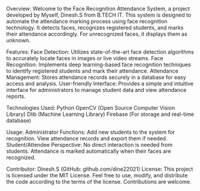 Overview: 
Welcome to the Face Recognition Attendance System, a project developed by Myself, Dinesh.S from B.TECH IT. This system is designed to automate the attendance marking process using face recognition technology. It detects faces, recognizes registered students, and marks their attendance accordingly. For unrecognized faces, it displays them as unknown.

Features:
Face Detection: Utilizes state-of-the-art face detection algorithms to accurately locate faces in images or live video streams.
Face Recognition: Implements deep learning-based face recognition techniques to identify registered students and mark their attendance.
Attendance Management: Stores attendance records securely in a database for easy access and analysis.
User-friendly Interface: Provides a simple and intuitive interface for administrators to manage student data and view attendance reports.

Technologies Used:
Python
OpenCV (Open Source Computer Vision Library)
Dlib (Machine Learning Library)
Firebase (For storage and real-time database)

Usage:
Administrator Functions:
Add new students to the system for recognition.
View attendance records and export them if needed.
Student/Attendee Perspective:
No direct interaction is needed from students. Attendance is marked automatically when their faces are recognized.

Contributor:
Dinesh.S (GitHub: github.com/dine22021)
License:
This project is licensed under the MIT License. Feel free to use, modify, and distribute the code according to the terms of the license. Contributions are welcome.
